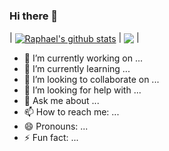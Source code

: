 ### Hi there 👋



| <a href="https://github.com/raphaelbertoldo/github-readme-stats"><img align="center" src="https://github-readme-stats.vercel.app/api?username=raphaelbertoldo&show_icons=true&include_all_commits=true&theme=buefy&hide_border=true" alt="Raphael's github stats" /></a> | <a href="https://github.com/raphaelbertoldo/github-readme-stats"><img align="center" src="https://github-readme-stats.vercel.app/api/top-langs/?username=raphaelbertoldo&layout=compact&theme=buefy&hide_border=true" /></a> |


- 🔭 I’m currently working on ...
- 🌱 I’m currently learning ...
- 👯 I’m looking to collaborate on ...
- 🤔 I’m looking for help with ...
- 💬 Ask me about ...
- 📫 How to reach me: ...
- 😄 Pronouns: ...
- ⚡ Fun fact: ...


